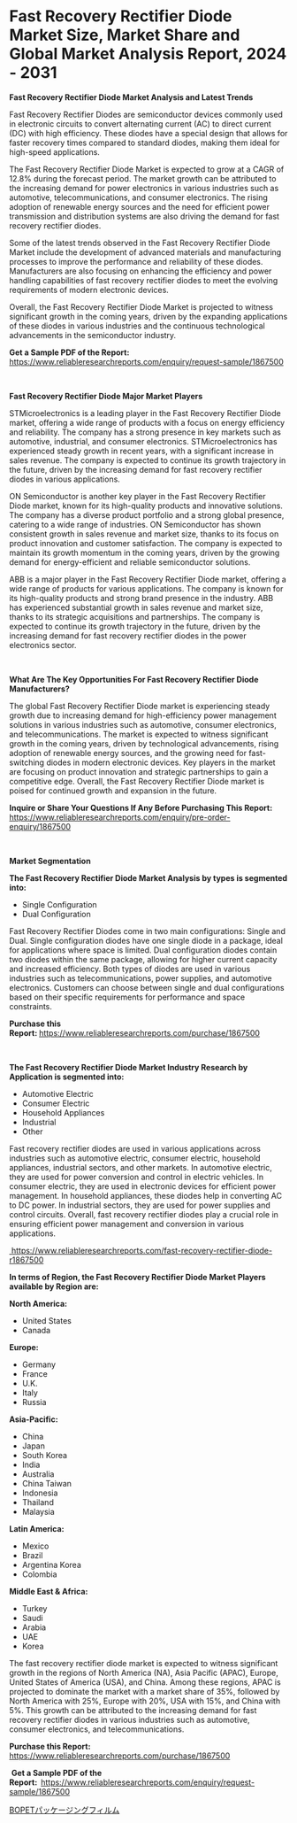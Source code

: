 <p><h1>Fast Recovery Rectifier Diode Market Size, Market Share and Global Market Analysis Report, 2024 - 2031</h1></p><p><strong>Fast Recovery Rectifier Diode Market Analysis and Latest Trends</strong></p>
<p><p>Fast Recovery Rectifier Diodes are semiconductor devices commonly used in electronic circuits to convert alternating current (AC) to direct current (DC) with high efficiency. These diodes have a special design that allows for faster recovery times compared to standard diodes, making them ideal for high-speed applications.</p><p>The Fast Recovery Rectifier Diode Market is expected to grow at a CAGR of 12.8% during the forecast period. The market growth can be attributed to the increasing demand for power electronics in various industries such as automotive, telecommunications, and consumer electronics. The rising adoption of renewable energy sources and the need for efficient power transmission and distribution systems are also driving the demand for fast recovery rectifier diodes.</p><p>Some of the latest trends observed in the Fast Recovery Rectifier Diode Market include the development of advanced materials and manufacturing processes to improve the performance and reliability of these diodes. Manufacturers are also focusing on enhancing the efficiency and power handling capabilities of fast recovery rectifier diodes to meet the evolving requirements of modern electronic devices.</p><p>Overall, the Fast Recovery Rectifier Diode Market is projected to witness significant growth in the coming years, driven by the expanding applications of these diodes in various industries and the continuous technological advancements in the semiconductor industry.</p></p>
<p><strong>Get a Sample PDF of the Report:&nbsp;</strong> <a href="https://www.reliableresearchreports.com/enquiry/request-sample/1867500">https://www.reliableresearchreports.com/enquiry/request-sample/1867500</a></p>
<p>&nbsp;</p>
<p><strong>Fast Recovery Rectifier Diode Major Market Players</strong></p>
<p><p>STMicroelectronics is a leading player in the Fast Recovery Rectifier Diode market, offering a wide range of products with a focus on energy efficiency and reliability. The company has a strong presence in key markets such as automotive, industrial, and consumer electronics. STMicroelectronics has experienced steady growth in recent years, with a significant increase in sales revenue. The company is expected to continue its growth trajectory in the future, driven by the increasing demand for fast recovery rectifier diodes in various applications.</p><p>ON Semiconductor is another key player in the Fast Recovery Rectifier Diode market, known for its high-quality products and innovative solutions. The company has a diverse product portfolio and a strong global presence, catering to a wide range of industries. ON Semiconductor has shown consistent growth in sales revenue and market size, thanks to its focus on product innovation and customer satisfaction. The company is expected to maintain its growth momentum in the coming years, driven by the growing demand for energy-efficient and reliable semiconductor solutions.</p><p>ABB is a major player in the Fast Recovery Rectifier Diode market, offering a wide range of products for various applications. The company is known for its high-quality products and strong brand presence in the industry. ABB has experienced substantial growth in sales revenue and market size, thanks to its strategic acquisitions and partnerships. The company is expected to continue its growth trajectory in the future, driven by the increasing demand for fast recovery rectifier diodes in the power electronics sector.</p></p>
<p>&nbsp;</p>
<p><strong>What Are The Key Opportunities For Fast Recovery Rectifier Diode Manufacturers?</strong></p>
<p><p>The global Fast Recovery Rectifier Diode market is experiencing steady growth due to increasing demand for high-efficiency power management solutions in various industries such as automotive, consumer electronics, and telecommunications. The market is expected to witness significant growth in the coming years, driven by technological advancements, rising adoption of renewable energy sources, and the growing need for fast-switching diodes in modern electronic devices. Key players in the market are focusing on product innovation and strategic partnerships to gain a competitive edge. Overall, the Fast Recovery Rectifier Diode market is poised for continued growth and expansion in the future.</p></p>
<p><strong>Inquire or Share Your Questions If Any Before Purchasing This Report:</strong> <a href="https://www.reliableresearchreports.com/enquiry/pre-order-enquiry/1867500">https://www.reliableresearchreports.com/enquiry/pre-order-enquiry/1867500</a></p>
<p>&nbsp;</p>
<p><strong>Market Segmentation</strong></p>
<p><strong>The Fast Recovery Rectifier Diode Market Analysis by types is segmented into:</strong></p>
<p><ul><li>Single Configuration</li><li>Dual Configuration</li></ul></p>
<p><p>Fast Recovery Rectifier Diodes come in two main configurations: Single and Dual. Single configuration diodes have one single diode in a package, ideal for applications where space is limited. Dual configuration diodes contain two diodes within the same package, allowing for higher current capacity and increased efficiency. Both types of diodes are used in various industries such as telecommunications, power supplies, and automotive electronics. Customers can choose between single and dual configurations based on their specific requirements for performance and space constraints.</p></p>
<p><strong>Purchase this Report:&nbsp;</strong><a href="https://www.reliableresearchreports.com/purchase/1867500">https://www.reliableresearchreports.com/purchase/1867500</a></p>
<p>&nbsp;</p>
<p><strong>The Fast Recovery Rectifier Diode Market Industry Research by Application is segmented into:</strong></p>
<p><ul><li>Automotive Electric</li><li>Consumer Electric</li><li>Household Appliances</li><li>Industrial</li><li>Other</li></ul></p>
<p><p>Fast recovery rectifier diodes are used in various applications across industries such as automotive electric, consumer electric, household appliances, industrial sectors, and other markets. In automotive electric, they are used for power conversion and control in electric vehicles. In consumer electric, they are used in electronic devices for efficient power management. In household appliances, these diodes help in converting AC to DC power. In industrial sectors, they are used for power supplies and control circuits. Overall, fast recovery rectifier diodes play a crucial role in ensuring efficient power management and conversion in various applications.</p></p>
<p><a href="https://www.reliableresearchreports.com/fast-recovery-rectifier-diode-r1867500">&nbsp;https://www.reliableresearchreports.com/fast-recovery-rectifier-diode-r1867500</a></p>
<p><strong>In terms of Region, the Fast Recovery Rectifier Diode Market Players available by Region are:</strong></p>
<p>
    <p> <strong> North America: </strong>
        <ul>
            <li>United States</li>
            <li>Canada</li>
        </ul>
        </p> 
    <p> <strong> Europe: </strong>
        <ul>
            <li>Germany</li>
            <li>France</li>
            <li>U.K.</li>
            <li>Italy</li>
            <li>Russia</li>
        </ul>
        </p> 
    <p> <strong> Asia-Pacific: </strong>
        <ul>
            <li>China</li>
            <li>Japan</li>
            <li>South Korea</li>
            <li>India</li>
            <li>Australia</li>
            <li>China Taiwan</li>
            <li>Indonesia</li>
            <li>Thailand</li>
            <li>Malaysia</li>
        </ul>
        </p> 
    <p> <strong> Latin America: </strong>
        <ul>
            <li>Mexico</li>
            <li>Brazil</li>
            <li>Argentina Korea</li>
            <li>Colombia</li>
        </ul>
        </p> 
    <p> <strong> Middle East & Africa: </strong>
        <ul>
            <li>Turkey</li>
            <li>Saudi</li>
            <li>Arabia</li>
            <li>UAE</li>
            <li>Korea</li>
        </ul>
    </p>
    </p>
<p><p>The fast recovery rectifier diode market is expected to witness significant growth in the regions of North America (NA), Asia Pacific (APAC), Europe, United States of America (USA), and China. Among these regions, APAC is projected to dominate the market with a market share of 35%, followed by North America with 25%, Europe with 20%, USA with 15%, and China with 5%. This growth can be attributed to the increasing demand for fast recovery rectifier diodes in various industries such as automotive, consumer electronics, and telecommunications.</p></p>
<p><strong>Purchase this Report: </strong><a href="https://www.reliableresearchreports.com/purchase/1867500">https://www.reliableresearchreports.com/purchase/1867500</a></p>
<p>&nbsp;<strong>Get a Sample PDF of the Report:&nbsp;&nbsp;</strong><a href="https://www.reliableresearchreports.com/enquiry/request-sample/1867500">https://www.reliableresearchreports.com/enquiry/request-sample/1867500</a></p>
<p><strong></strong></p>
<p><p><a href="https://github.com/ihabdkwlxs948/Market-Research-Report-List-3/blob/main/44028722956.md">BOPETパッケージングフィルム</a></p></p>